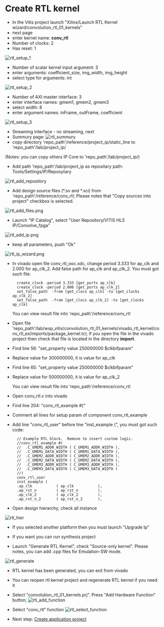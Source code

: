 # Create RTL kernel
* In the Vitis project launch "Xilinx/Launch RTL Kernel wizard/convolution_rtl_01_kernels"
* next page
* enter kernel name: __conv_rtl__
* Number of clocks: 2
* Has reset: 1

![rtl_setup_1](./rtl_setup_1.png)

* Number of scalar kernel input argument: 3
* enter arguments: coefficient_size, img_width, img_height
* select type for arguments: int

![rtl_setup_2](./rtl_setup_2.png)

* Number of AXI master interface: 3
* enter interface names: gmem1, gmem2, gmem3
* select width: 8
* enter argument names: inFrame, outFrame, coefficient

![rtl_setup_3](./rtl_setup_3.png)

* Streaming interface - no streaming, next
* Summury page:
![rtl_summury](./rtl_summury.png)
* copy directory  'repo_path'/reference/project_ip/static_line to 'repo_path'/lab/project_ip/

(Notes: you can copy others IP Core to 'repo_path'/lab/project_ip/) 

* Add path 'repo_path'/lab/project_ip as repositary path: Tools/Settings/IP/Reposytary

![rtl_add_repository](./rtl_add_repository.png)

* Add design source files (*.sv and *.xci) from 'repo_path'/reference/conv_rtl; Please notes that "Copy sources into project" checkbox is selected.

![rtl_add_files.png](./rtl_add_files.png)

* Launch "IP Catalog", select "User Repository/VITIS HLS IP/Convolve_fpga"

![rtl_add_ip.png](./rtl_add_ip.png)

* keep all parameters, push "Ok"

![rtl_ip_wizard.png](./rtl_ip_wizard.png)

* In vivado open file conv_rtl_ooc.xdc, change period 3.333 for ap_clk and 2.000 for ap_clk_2. Add false path for ap_clk and ap_clk_2. You must got such file:

        create_clock -period 3.333 [get_ports ap_clk]
        create_clock -period 2.000 [get_ports ap_clk_2]
        set_false_path  -from [get_clocs ap_clk] -to [get_clocks ap_clk_2]
        set_false_path  -from [get_clocs ap_clk_2] -to [get_clocks ap_clk]

    You can view result file into 'repo_path'/reference/conv_rtl

* Open file 'repo_path'/lab/wsp_vitis/convolution_rtl_01_kernels/vivado_rtl_kernel/conv_rtl_ex/imports/package_kernel.tcl; If you open the file in the vivado project then check that file is located in the directory __import__.
* Find line 56: "set_property value 250000000 $clkbifparam"
* Replace value for 300000000, it is value for ap_clk
* Find line 65: "set_property value 250000000 $clkbifparam"
* Replace value for 500000000, it is value for ap_clk_2

    You can view result file into 'repo_path'/reference/conv_rtl

* Open conv_rtl.v into vivado
* Find line 204: "conv_rtl_example #("
* Comment all lines for setup param of component conv_rtl_example
* Add line "conv_rtl_user" before line "inst_example (", you must got such code:

        // Example RTL block.  Remove to insert custom logic.
        //conv_rtl_example #(
        //  .C_GMEM1_ADDR_WIDTH ( C_GMEM1_ADDR_WIDTH ),
        //  .C_GMEM1_DATA_WIDTH ( C_GMEM1_DATA_WIDTH ),
        //  .C_GMEM2_ADDR_WIDTH ( C_GMEM2_ADDR_WIDTH ),
        //  .C_GMEM2_DATA_WIDTH ( C_GMEM2_DATA_WIDTH ),
        //  .C_GMEM3_ADDR_WIDTH ( C_GMEM3_ADDR_WIDTH ),
        //  .C_GMEM3_DATA_WIDTH ( C_GMEM3_DATA_WIDTH )
        //)
        conv_rtl_user
        inst_example (
        .ap_clk           ( ap_clk           ),
        .ap_rst_n         ( ap_rst_n         ),
        .ap_clk_2         ( ap_clk_2         ),
        .ap_rst_n_2       ( ap_rst_n_2       ),


* Open design hierarchy, check all instance

![rtl_hier](./rtl_hier.png)

* If you selected another platform then you must launch "Upgrade Ip"

* If you want you can run synthesis project

* Launch "Generate RTL Kernel", check "Source-only kernel". Please notes, you can add .cpp files for Emulation-SW mode.

![rtl_generate](./rtl_generate.png)

* RTL kernel has been generated, you can exit from vivado

* You can reopen rtl kernel project and regenerate RTL kernel if you need it

* Select "convolution_rtl_01_kernels.prj". Press "Add Hardware Function" button;
![rtl_add_function](./rtl_add_function.png)

* Select "conv_rtl" function
![rtl_select_function](./rtl_select_function.png)


* Next step: [Create application project](./create_app_project.md) 